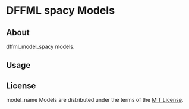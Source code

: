 # DFFML spacy Models

## About

dffml_model_spacy models.

## Usage

## License

model_name Models are distributed under the terms of the
[MIT License](LICENSE).
